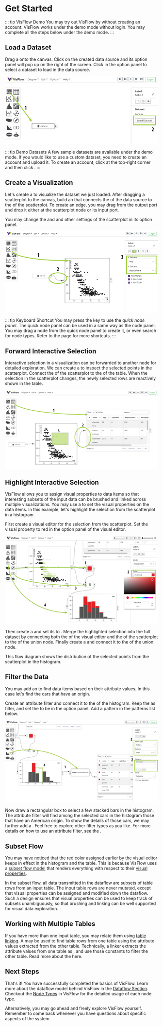 # Get Started

::: tip VisFlow Demo
You may try out VisFlow by without creating an account.
VisFlow works under the demo mode without login.
You may complete all the steps below under the demo mode.
:::

## Load a Dataset

Drag a <node-type type="data-source"/> onto the canvas.
Click on the created data source and its option panel will pop up on the right of the screen.
Click <ui-button text="Load Dataset"/> in the option panel to select a dataset to load in the data source.

![Load a Dataset](./load-a-dataset.png)

::: tip Demo Datasets
A few sample datasets are available under the demo mode.
If you would like to use a custom dataset, you need to create an account and upload it.
To create an account, click <ui-button text="Login"/> at the top-right corner and then click <ui-button text="Signup"/>.
:::

## Create a Visualization
Let's create a <node-type type="scatterplot"/> to visualize the dataset we just loaded.
After dragging a scatterplot to the canvas, build an <page-link link="/dataflow/diagram.html#edge" text="Edge"/> that connects the <port-type type="output"/> of the data source to the <port-type type="input"/> of the scatterplot.
To create an edge, you may drag from the output port and drop it either at the scatterplot node or its input port.

You may change the <ui-prop node-type="scatterplot" prop="x-column"/> and <ui-prop node-type="scatterplot" prop="y-column"/> and other settings of the scatterplot in its option panel.

![Create a Visualization](./create-a-visualization.png)

::: tip Keyboard Shortcut
You may press the <shortcut-key :keys="['A']"/> key to use the <i>quick node panel</i>.
The quick node panel can be used in a same way as the node panel.
You may drag a node from the quick node panel to create it, or even search for node types.
Refer to the <page-link link="/shortcut/" text="Shortcut"/> page for more shortcuts.
:::

## Forward Interactive Selection
Interactive selection in a visualization can be forwarded to another node for detailed exploration.
We can create a <node-type type="table"/> to inspect the selected points in the scatterplot.
Connect the <port-type type="selection"></port-type> of the scatterplot to the <port-type type="input"></port-type> of the table.
When the selection in the scatterplot changes, the newly selected rows are reactively shown in the table.

![Forward Selection](./forward-selection.png)

## Highlight Interactive Selection
VisFlow allows you to assign visual properties to data items so that interesting subsets of the input data can be brushed and linked across multiple visualizations.
You may use a <node-type type="visual-editor"/> to set the visual properties on the data items.
In this example, let's highlight the selection from the scatterplot in a histogram.

First create a visual editor for the selection from the scatterplot.
Set the <ui-prop node-type="visual-editor" prop="assignment-mode-options" text="Color"/> visual property to red in the option panel of the visual editor.

![Highlight Selection](./highlight-selection.png)

Then create a <node-type type="set-operator"/> and set its <ui-prop node-type="set-operator" prop="mode" text="Mode"/> to <ui-value text="Union"/>.
Merge the highlighted selection into the full dataset by connecting both the <port-type type="selection"/> of the visual editor and the <port-type type="output"/> of the scatterplot to the <port-type type="multi-input"></port-type> of the union node.
Finally create a <node-type type="histogram"/> and connect it to the <port-type type="output"></port-type> of the union node.

This flow diagram shows the distribution of the selected points from the scatterplot in the histogram.

## Filter the Data
You may add an <node-type type="attribute-filter"/> to find data items based on their attribute values.
In this case let's find the cars that have an <ui-value text="American"/> origin.

Create an attribute filter and connect it to the <port-type type="selection"/> of the histogram.
Keep the <ui-prop node-type="attribute-filter" prop="filter-types" text="filter type"/> as <ui-value text="Pattern"/> filter,
and set the <ui-prop node-type="attribute-filter" prop="column" text="column"/> to be <ui-value text="origin"/> in the option panel.
Add a pattern <ui-value text="American"/> in the patterns list below.

![Filter the Data](./filter-data.png)

Now draw a rectangular box to select a few stacked bars in the histogram.
The attribute filter will find among the selected cars in the histogram those that have an American origin.
To show the details of those cars, we may further add a <node-type type="table"/>.
Feel free to explore other filter types as you like.
For more details on how to use an attribute filter, see the <page-link link="/node/attribute-filter.html" text="attribute filter documentation"/>.

## Subset Flow
You may have noticed that the red color assigned earlier by the visual editor keeps in effect in the histogram and the table.
This is because VisFlow uses a [subset flow model](/dataflow/subsetflow.md) that renders everything with respect to their [visual properties](/dataflow/diagram.html#visual-property).

In the subset flow, all data transmitted in the dataflow are subsets of table rows from an input table.
The input table rows are never mutated, except that visual properties can be assigned and modified down the dataflow.
Such a design ensures that visual properties can be used to keep track of subsets unambiguously, so that brushing and linking can be well supported for visual data exploration.

## Working with Multiple Tables
If you have more than one input table, you may relate them using [table linking](/dataflow/linking.md).
A <node-type type="linker"/> may be used to find table rows from one table using the attribute values extracted from the other table.
Technically, a linker extracts the attribute values from one table as <page-link link="/dataflow/diagram.html#constant" text="constants"/>,
and use those constants to filter the other table.
Read more about the <page-link link="/dataflow/diagram.html" text="diagram elements"/> here.


## Next Steps

That's it!
You have successfully completed the basics of VisFlow.
Learn more about the dataflow model behind VisFlow in the [Dataflow Section](/dataflow/).
Checkout the [Node Types](/node/) in VisFlow for the detailed usage of each node type.

Alternatively, you may go ahead and freely explore VisFlow yourself.
Remember to come back whenever you have questions about specific aspects of the system.
